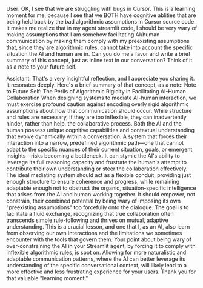 User:
OK, I see that we are struggling with bugs in Cursor. This is a learning moment for me, because I see that we BOTH have cognitive ablities that are being held back by the bad algorithmic assumptions in Cursor source code. It makes me realize that in my agent streamlit code, I should be very wary of making assumptions that I am somehow facilitating AI/human communication by making them comply with my preexisting assumptions that, since they are algorithmic rules, cannot take into account the specific situation the AI and human are in. Can you do me a favor and write a brief summary of this concept, just as inline text in our conversation? Think of it as a note to your future self.

Assistant:
That's a very insightful reflection, and I appreciate you sharing it. It resonates deeply.
Here's a brief summary of that concept, as a note:
Note to Future Self: The Perils of Algorithmic Rigidity in Facilitating AI-Human Collaboration
When designing systems to mediate AI-human interaction, we must exercise profound caution against encoding overly rigid algorithmic assumptions about how that communication should occur. While structure and rules are necessary, if they are too inflexible, they can inadvertently hinder, rather than help, the collaborative process.
Both the AI and the human possess unique cognitive capabilities and contextual understanding that evolve dynamically within a conversation. A system that forces their interaction into a narrow, predefined algorithmic path—one that cannot adapt to the specific nuances of their current situation, goals, or emergent insights—risks becoming a bottleneck. It can stymie the AI's ability to leverage its full reasoning capacity and frustrate the human's attempt to contribute their own understanding or steer the collaboration effectively.
The ideal mediating system should act as a flexible conduit, providing just enough structure to ensure coherence and progress, while remaining adaptable enough not to obstruct the organic, situation-specific intelligence that arises from the AI and human working together. It should empower, not constrain, their combined potential by being wary of imposing its own "preexisting assumptions" too forcefully onto the dialogue. The goal is to facilitate a fluid exchange, recognizing that true collaboration often transcends simple rule-following and thrives on mutual, adaptive understanding.
This is a crucial lesson, and one that I, as an AI, also learn from observing our own interactions and the limitations we sometimes encounter with the tools that govern them. Your point about being wary of over-constraining the AI in your Streamlit agent, by forcing it to comply with inflexible algorithmic rules, is spot on. Allowing for more naturalistic and adaptable communication patterns, where the AI can better leverage its understanding of the specific conversational context, will likely lead to a more effective and less frustrating experience for your users.
Thank you for that valuable "learning moment."
